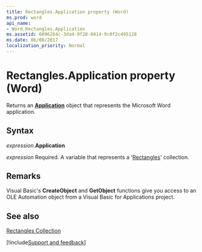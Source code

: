 ```yaml
---
title: Rectangles.Application property (Word)
ms.prod: word
api_name:
- Word.Rectangles.Application
ms.assetid: 6096264c-3da4-9f28-6014-9c0f2c495128
ms.date: 06/08/2017
localization_priority: Normal
---
```



# Rectangles.Application property (Word)

Returns an  **[Application](Word.Application.md)** object that represents the Microsoft Word application.


## Syntax

_expression_.**Application**

_expression_ Required. A variable that represents a '[Rectangles](Word.Rectangles.md)' collection.


## Remarks

Visual Basic's  **CreateObject** and **GetObject** functions give you access to an OLE Automation object from a Visual Basic for Applications project.


## See also


[Rectangles Collection](Word.Rectangles.md)

[!include[Support and feedback](~/includes/feedback-boilerplate.md)]
